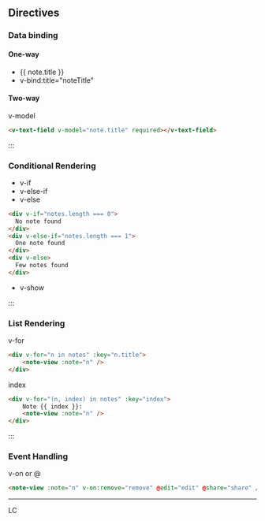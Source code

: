 ## Directives

### Data binding

#### One-way

 - {{ note.title }}
 - v-bind:title="noteTitle"

#### Two-way

v-model

``` html
<v-text-field v-model="note.title" required></v-text-field>
``` 
:::
### Conditional Rendering
 - v-if 
 - v-else-if 
 - v-else

``` html
<div v-if="notes.length === 0">
  No note found
</div>
<div v-else-if="notes.length === 1">
  One note found 
</div>
<div v-else>
  Few notes found
</div>
```

 - v-show

:::
### List Rendering
v-for
``` html
<div v-for="n in notes" :key="n.title">
    <note-view :note="n" />
</div>
```

index
``` html
<div v-for="(n, index) in notes" :key="index">
    Note {{ index }}: 
    <note-view :note="n" />
</div>
```

:::
### Event Handling
v-on or @
``` html
<note-view :note="n" v-on:remove="remove" @edit="edit" @share="share" />
```

*** 
LC
